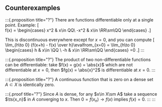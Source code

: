 ## Counterexamples

:::{.proposition title="?"}
There are functions differentiable only at a single point.
Example:
\[  
f(x) = 
\begin{cases}
x^2 & x\in QQ\\
-x^2 & x\in \RR\sm\QQ
\end{cases}
.\]

This is discontinuous everywhere except for $x=0$, and you can compute
\[  
\lim_{h\to 0} {f(x+h) - f(x) \over h}\evalfrom_{x=0} = 
\lim_{h\to 0}
\begin{cases}
h & x\in \QQ \\
-h & x\in \RR\sm\QQ 
\end{cases}
=0
.\]
:::

:::{.proposition title="?"}
The product of two non-differentiable functions can be differentiable: take $f(x) = g(x) = \abs{x}$ which are not differentiable at $x=0$, then $fg(x) = \abs{x}^2$ is differentiable at $x=0$.
:::

:::{.proposition title="?"}
A continuous function that is zero on a dense set $A\subset X$ is identically zero.

:::{.proof title="?"}
Since $A$ is dense, for any $x\in X\sm A$ take a sequence $\ts{x_n}$ in $A$ converging to $x$.
Then $0 = f(x_n) \to f(x)$ implies $f(x) = 0$.
:::
:::
